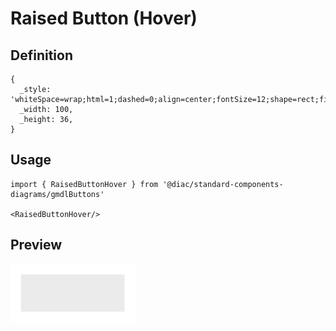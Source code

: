 # Raised Button (Hover)

## Definition

```
{
  _style: 'whiteSpace=wrap;html=1;dashed=0;align=center;fontSize=12;shape=rect;fillColor=#999999;opacity=20;strokeColor=none;fontStyle=1;shadow=0;',
  _width: 100,
  _height: 36,
}
```

## Usage

```
import { RaisedButtonHover } from '@diac/standard-components-diagrams/gmdlButtons'

<RaisedButtonHover/>
```

## Preview

<img src="./raised-button-hover.png" width="200"/>
